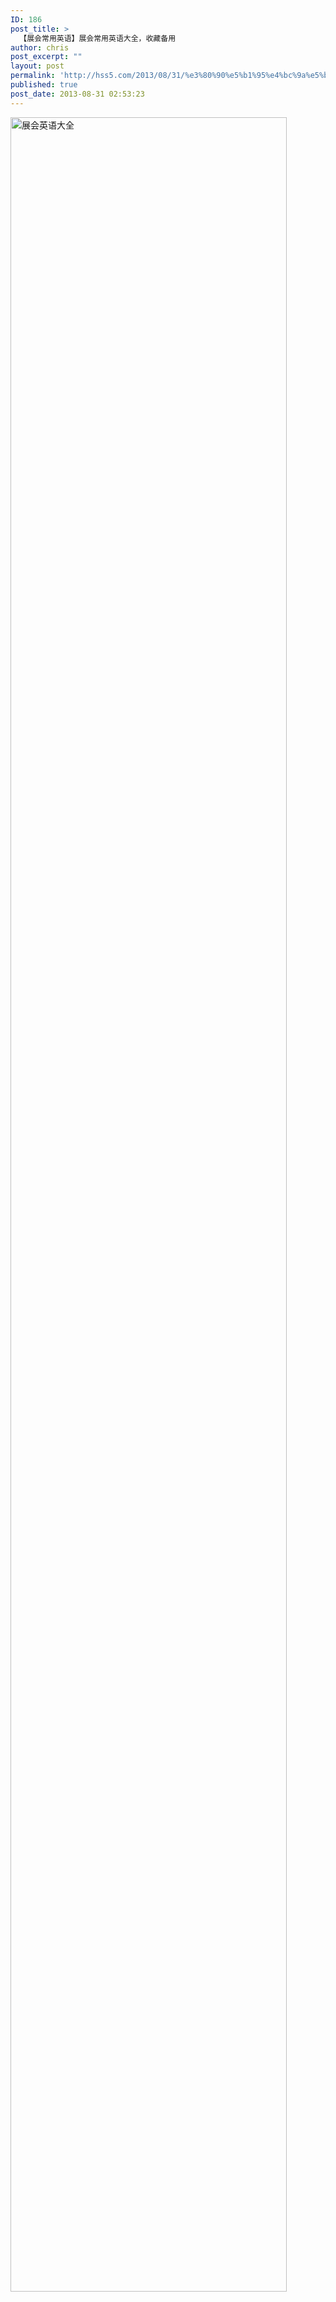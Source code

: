 ```yaml
---
ID: 186
post_title: >
  【展会常用英语】展会常用英语大全，收藏备用
author: chris
post_excerpt: ""
layout: post
permalink: 'http://hss5.com/2013/08/31/%e3%80%90%e5%b1%95%e4%bc%9a%e5%b8%b8%e7%94%a8%e8%8b%b1%e8%af%ad%e3%80%91%e5%b1%95%e4%bc%9a%e5%b8%b8%e7%94%a8%e8%8b%b1%e8%af%ad%e5%a4%a7%e5%85%a8%ef%bc%8c%e6%94%b6%e8%97%8f%e5%a4%87%e7%94%a8/'
published: true
post_date: 2013-08-31 02:53:23
---
```

<p><a href="http://blog.8toy.com/wp-content/uploads/2013/08/766400d32e90.jpg"><img style="border-bottom: 0px; border-left: 0px; display: inline; border-top: 0px; border-right: 0px" title="展会英语大全" border="0" alt="展会英语大全" src="http://blog.8toy.com/wp-content/uploads/2013/08/thumb.jpg" width="442" height="3479"></a></p>